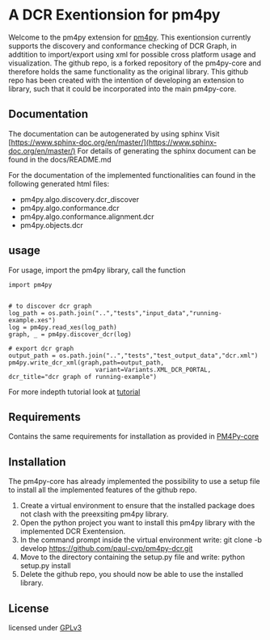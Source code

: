 # A DCR Exentionsion for pm4py
Welcome to the pm4py extension for [pm4py](https://github.com/pm4py/pm4py-core/tree/release).
This exentionsion currently supports the discovery and conformance checking of DCR Graph, in addtition to import/export using xml for possible cross platform usage and visualization.
The github repo, is a forked repository of the pm4py-core and therefore holds the same functionality as the original library. This github repo has been created with the intention of developing an extension to library, such that it could be incorporated into the main pm4py-core.


## Documentation
The documentation can be autogenerated by using sphinx Visit [https://www.sphinx-doc.org/en/master/](https://www.sphinx-doc.org/en/master/)
For details of generating the sphinx document can be found in the docs/README.md

For the documentation of the implemented functionalities can found in the following generated html files:
* pm4py.algo.discovery.dcr_discover
* pm4py.algo.conformance.dcr
* pm4py.algo.conformance.alignment.dcr
* pm4py.objects.dcr

## usage
For usage, import the pm4py library, call the function
```
import pm4py


# to discover dcr graph
log_path = os.path.join("..","tests","input_data","running-example.xes")
log = pm4py.read_xes(log_path)
graph, _ = pm4py.discover_dcr(log)

# export dcr graph
output_path = os.path.join("..","tests","test_output_data","dcr.xml")
pm4py.write_dcr_xml(graph,path=output_path,
                        variant=Variants.XML_DCR_PORTAL, dcr_title="dcr graph of running-example")
```
For more indepth tutorial look at [tutorial](https://github.com/paul-cvp/pm4py-dcr/blob/develop/notebooks/0_discover_dcr.ipynb)

## Requirements
Contains the same requirements for installation as provided in [PM4Py-core
](https://github.com/pm4py/pm4py-core/tree/release)

## Installation
The pm4py-core has already implemented the possibility to use a setup file to install all the implemented features of the github repo.

1. Create a virtual environment to ensure that the installed package does not clash with the preexsiting pm4py library.
2. Open the python project you want to install this pm4py library with the implemented DCR Exentension.
3. In the command prompt inside the virtual environment write: git clone -b develop https://github.com/paul-cvp/pm4py-dcr.git
4. Move to the directory containing the setup.py file and write: python setup.py install
5. Delete the github repo, you should now be able to use the installed library.

## License
licensed under [GPLv3](https://github.com/paul-cvp/pm4py-dcr/blob/develop/LICENSE)
